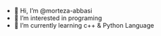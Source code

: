 - 👋 Hi, I’m @morteza-abbasi
- 👀 I’m interested in programing
- 🌱 I’m currently learning c++ & Python Language

<!---
morteza-abbasi/morteza-abbasi is a ✨ special ✨ repository because its `README.md` (this file) appears on your GitHub profile.
You can click the Preview link to take a look at your changes.
--->
